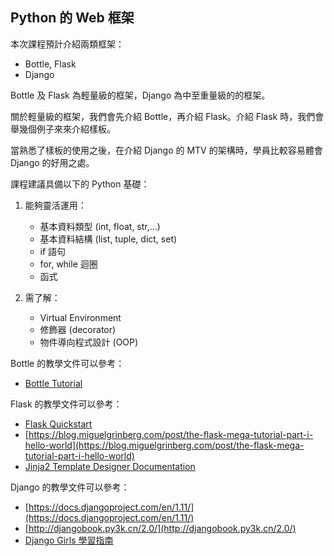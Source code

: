 ## Python 的 Web 框架

本次課程預計介紹兩類框架：

* Bottle, Flask
* Django

Bottle 及 Flask 為輕量級的框架，Django 為中至重量級的的框架。

關於輕量級的框架，我們會先介紹 Bottle，再介紹 Flask。介紹 Flask 時，我們會舉幾個例子來來介紹樣板。

當熟悉了樣板的使用之後，在介紹 Django 的 MTV 的架構時，學員比較容易體會 Django 的好用之處。

課程建議具備以下的 Python 基礎：

1. 能夠靈活運用：

   * 基本資料類型 (int, float, str,...)
   * 基本資料結構 (list, tuple, dict, set)
   * if 語句
   * for, while 迴圈
   * 函式 

2. 需了解：

   * Virtual Environment
   * 修飾器 (decorator)
   * 物件導向程式設計 (OOP)

Bottle 的教學文件可以參考：

* [Bottle Tutorial](https://bottlepy.org/docs/0.12/tutorial.html)

Flask 的教學文件可以參考：

* [Flask Quickstart](http://flask.pocoo.org/docs/0.12/quickstart/)
* [https://blog.miguelgrinberg.com/post/the-flask-mega-tutorial-part-i-hello-world](https://blog.miguelgrinberg.com/post/the-flask-mega-tutorial-part-i-hello-world)
* [Jinja2 Template Designer Documentation](http://jinja.pocoo.org/docs/2.9/templates/)

Django 的教學文件可以參考：

* [https://docs.djangoproject.com/en/1.11/](https://docs.djangoproject.com/en/1.11/)
* [http://djangobook.py3k.cn/2.0/](http://djangobook.py3k.cn/2.0/)
* [Django Girls 學習指南](https://djangogirlstaipei.gitbooks.io/django-girls-taipei-tutorial/)